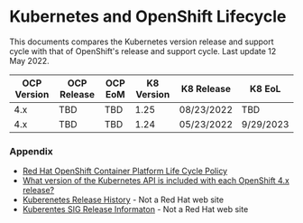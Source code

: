 # Kubernetes and OpenShift Lifecycle

This documents compares the Kubernetes version release and support cycle with that of OpenShift's release and support cycle.  Last update 12 May 2022.


OCP Version | OCP Release | OCP EoM | K8 Version | K8 Release | K8 EoL
------------|-------------|---------|------------|------------|-------
4.x | TBD | TBD | 1.25 | 08/23/2022 | TBD
4.x | TBD | TBD | 1.24 | 05/23/2022 |9/29/2023

### Appendix
- [Red Hat OpenShift Container Platform Life Cycle Policy](https://access.redhat.com/support/policy/updates/openshift)
- [What version of the Kubernetes API is included with each OpenShift 4.x release?](https://access.redhat.com/solutions/4870701)
- [Kuberenetes Release History](https://kubernetes.io/releases/#release-history) - Not a Red Hat web site
- [Kuberentes SIG Release Informaton](https://github.com/kubernetes/sig-release/tree/master/releases) - Not a Red Hat web site

